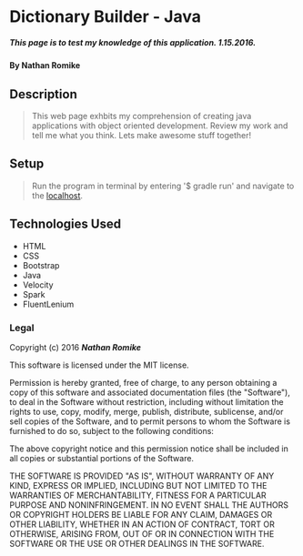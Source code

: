 # Dictionary Builder - Java

##### This page is to test my knowledge of this application. 1.15.2016.

#### By **Nathan Romike**

## Description

> This web page exhbits my comprehension of creating java applications with object oriented development. Review my work and tell me what you think. Lets make awesome stuff together!

## Setup

>Run the program in terminal by entering '$ gradle run' and navigate to the [localhost](http://localhost:4567/).

## Technologies Used

* HTML
* CSS
* Bootstrap
* Java
* Velocity
* Spark
* FluentLenium

### Legal

Copyright (c) 2016 **_Nathan Romike_**

This software is licensed under the MIT license.

Permission is hereby granted, free of charge, to any person obtaining a copy
of this software and associated documentation files (the "Software"), to deal
in the Software without restriction, including without limitation the rights
to use, copy, modify, merge, publish, distribute, sublicense, and/or sell
copies of the Software, and to permit persons to whom the Software is
furnished to do so, subject to the following conditions:

The above copyright notice and this permission notice shall be included in
all copies or substantial portions of the Software.

THE SOFTWARE IS PROVIDED "AS IS", WITHOUT WARRANTY OF ANY KIND, EXPRESS OR
IMPLIED, INCLUDING BUT NOT LIMITED TO THE WARRANTIES OF MERCHANTABILITY,
FITNESS FOR A PARTICULAR PURPOSE AND NONINFRINGEMENT. IN NO EVENT SHALL THE
AUTHORS OR COPYRIGHT HOLDERS BE LIABLE FOR ANY CLAIM, DAMAGES OR OTHER
LIABILITY, WHETHER IN AN ACTION OF CONTRACT, TORT OR OTHERWISE, ARISING FROM,
OUT OF OR IN CONNECTION WITH THE SOFTWARE OR THE USE OR OTHER DEALINGS IN
THE SOFTWARE.
